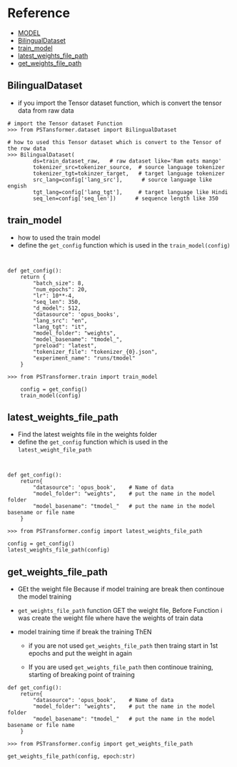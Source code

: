 
# Reference 

* [MODEL](https://github.com/ProgramerSalar/PSTransformer/blob/master/Function/MODEL.md)
* [BilingualDataset](#BilingualDataset)
* [train_model](#train_model)
* [latest_weights_file_path](#latest_weights_file_path)
* [get_weights_file_path](#get_weights_file_path)



## BilingualDataset

- if you import the Tensor dataset function, which is convert the tensor data from raw data 
```
# import the Tensor dataset Function
>>> from PSTansformer.dataset import BilingualDataset

# how to used this Tensor dataset which is convert to the Tensor of the row data 
>>> BilingualDataset(
        ds=train_dataset_raw,   # raw dataset like='Ram eats mango'
        tokenizer_src=tokenizer_source,  # source language tokenizer 
        tokenizer_tgt=tokinzer_target,   # target language tokenizer
        src_lang=config['lang_src'],      # source language like engish
        tgt_lang=config['lang_tgt'],     # target language like Hindi
        seq_len=config['seq_len'])      # sequence length like 350
```

## train_model

- how to used the train model 
- define the ```get_config```  function which is used in the ```train_model(config)```

```


def get_config():
    return {
        "batch_size": 8,
        "num_epochs": 20,
        "lr": 10**-4,
        "seq_len": 350,
        "d_model": 512,
        "datasource": 'opus_books',
        "lang_src": "en",
        "lang_tgt": "it",
        "model_folder": "weights",
        "model_basename": "tmodel_",
        "preload": "latest",
        "tokenizer_file": "tokenizer_{0}.json",
        "experiment_name": "runs/tmodel"
    }
```

```
>>> from PSTransformer.train import train_model 

    config = get_config()
    train_model(config)
```

## latest_weights_file_path

- Find the latest weights file in the weights folder
- define the ```get_config```  function which is used in the ```latest_weight_file_path```
```


def get_config():
    return{
        "datasource": 'opus_book',    # Name of data
        "model_folder": "weights",    # put the name in the model folder 
        "model_basename": "tmodel_"   # put the name in the model basename or file name 
    }
```

```
>>> from PSTransformer.config import latest_weights_file_path

config = get_config()
latest_weights_file_path(config)
```


## get_weights_file_path

- GEt the weight file Because if model training are break then continoue the model training 

-  ```get_weights_file_path``` function GET the weight file, Before Function i was create the weight file where have the weights of train data 

- model training time if break the training ThEN 
    - if you are not used ```get_weights_file_path``` then traing start in 1st epochs and put the weight in again

    - If you are used ```get_weights_file_path``` then continoue training, starting of breaking point of training 


```
def get_config():
    return{
        "datasource": 'opus_book',    # Name of data
        "model_folder": "weights",    # put the name in the model folder 
        "model_basename": "tmodel_"   # put the name in the model basename or file name 
    }
```


```
>>> from PSTransformer.config import get_weights_file_path

get_weights_file_path(config, epoch:str)
```
